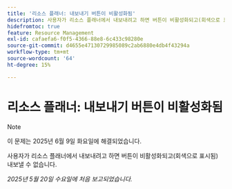 ```yaml
---
title: '리소스 플래너: 내보내기 버튼이 비활성화됨'
description: 사용자가 리소스 플래너에서 내보내려고 하면 버튼이 비활성화되고(회색으로 표시됨) 내보낼 수 없습니다.
hidefromtoc: true
feature: Resource Management
exl-id: cafaefa6-f0f5-4366-88e8-6c433c98280e
source-git-commit: d4655e47130729985089c2ab6880e4db4f43294a
workflow-type: tm+mt
source-wordcount: '64'
ht-degree: 15%

---
```


# 리소스 플래너: 내보내기 버튼이 비활성화됨

>[!NOTE]
>
>이 문제는 2025년 6월 9일 화요일에 해결되었습니다.

사용자가 리소스 플래너에서 내보내려고 하면 버튼이 비활성화되고(회색으로 표시됨) 내보낼 수 없습니다.

_2025년 5월 20일 수요일에 처음 보고되었습니다._
